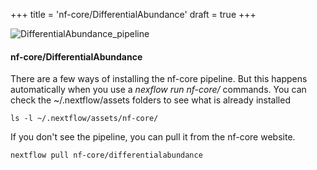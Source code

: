 +++
title = 'nf-core/DifferentialAbundance'
draft = true
+++

![DifferentialAbundance_pipeline](/nfDA/DifferentialAbundance_pipeline.png)

#### nf-core/DifferentialAbundance

There are a few ways of installing the nf-core pipeline. But this happens automatically when you use a *nexflow run nf-core/* commands.
You can check the ~/.nextflow/assets folders to see what is already installed

```
ls -l ~/.nextflow/assets/nf-core/
```
If you don't see the pipeline, you can pull it from the nf-core website. 
```bash
nextflow pull nf-core/differentialabundance
```



